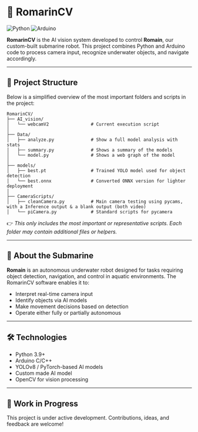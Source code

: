# 🧭 RomarinCV

![Python](https://img.shields.io/badge/Python-3.9+-blue?logo=python)
![Arduino](https://img.shields.io/badge/-Compatible-00979D?logo=arduino&logoColor=white&label=Arduino&labelColor=gray)

**RomarinCV** is the AI vision system developed to control **Romain**, our custom-built submarine robot. This project combines Python and Arduino code to process camera input, recognize underwater objects, and navigate accordingly.

---

## 📁 Project Structure

Below is a simplified overview of the most important folders and scripts in the project:

```
RomarinCV/
├── AI_vision/
│   └── webcamV2                # Current execution script
│
├── Data/
│   ├── analyze.py              # Show a full model analysis with stats
│   ├── summary.py              # Shows a summary of the models
│   └── model.py                # Shows a web graph of the model
│
├── models/
│   ├── best.pt                 # Trained YOLO model used for object detection
│   └── best.onnx               # Converted ONNX version for lighter deployment
│
├── CameraScripts/
│   ├── cleanCamera.py          # Main camera testing using pycams, with a Inference output & a blank output (both video)
│   └── piCamera.py             # Standard scripts for pycamera
```

👉 *This only includes the most important or representative scripts. Each folder may contain additional files or helpers.*


---

## 🤖 About the Submarine

**Romain** is an autonomous underwater robot designed for tasks requiring object detection, navigation, and control in aquatic environments. The RomarinCV software enables it to:
- Interpret real-time camera input
- Identify objects via AI models
- Make movement decisions based on detection
- Operate either fully or partially autonomous

---

## 🛠️ Technologies

- Python 3.9+
- Arduino C/C++
- YOLOv8 / PyTorch-based AI models
- Custom made AI model
- OpenCV for vision processing

---

## 🚧 Work in Progress

This project is under active development. Contributions, ideas, and feedback are welcome!
